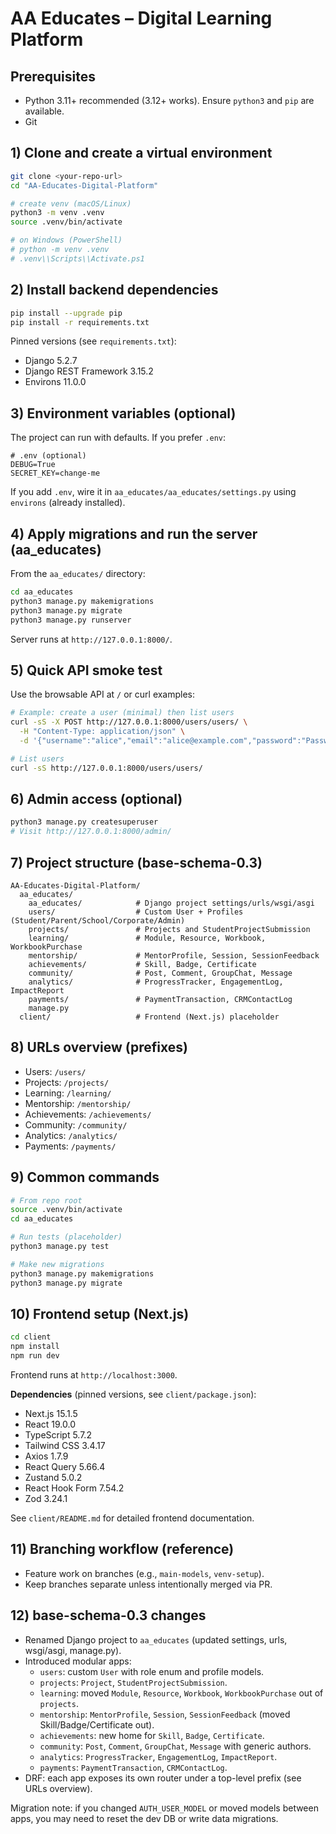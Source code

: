 # AA Educates – Digital Learning Platform

## Prerequisites
- Python 3.11+ recommended (3.12+ works). Ensure `python3` and `pip` are available.
- Git

## 1) Clone and create a virtual environment
```bash
git clone <your-repo-url>
cd "AA-Educates-Digital-Platform"

# create venv (macOS/Linux)
python3 -m venv .venv
source .venv/bin/activate

# on Windows (PowerShell)
# python -m venv .venv
# .venv\\Scripts\\Activate.ps1
```

## 2) Install backend dependencies
```bash
pip install --upgrade pip
pip install -r requirements.txt
```

Pinned versions (see `requirements.txt`):
- Django 5.2.7
- Django REST Framework 3.15.2
- Environs 11.0.0

## 3) Environment variables (optional)
The project can run with defaults. If you prefer `.env`:
```env
# .env (optional)
DEBUG=True
SECRET_KEY=change-me
```
If you add `.env`, wire it in `aa_educates/aa_educates/settings.py` using `environs` (already installed).

## 4) Apply migrations and run the server (aa_educates)
From the `aa_educates/` directory:
```bash
cd aa_educates
python3 manage.py makemigrations
python3 manage.py migrate
python3 manage.py runserver
```
Server runs at `http://127.0.0.1:8000/`.

## 5) Quick API smoke test
Use the browsable API at `/` or curl examples:
```bash
# Example: create a user (minimal) then list users
curl -sS -X POST http://127.0.0.1:8000/users/users/ \
  -H "Content-Type: application/json" \
  -d '{"username":"alice","email":"alice@example.com","password":"Passw0rd!","first_name":"Alice","last_name":"A"}'

# List users
curl -sS http://127.0.0.1:8000/users/users/
```

## 6) Admin access (optional)
```bash
python3 manage.py createsuperuser
# Visit http://127.0.0.1:8000/admin/
```

## 7) Project structure (base-schema-0.3)
```
AA-Educates-Digital-Platform/
  aa_educates/
    aa_educates/            # Django project settings/urls/wsgi/asgi
    users/                  # Custom User + Profiles (Student/Parent/School/Corporate/Admin)
    projects/               # Projects and StudentProjectSubmission
    learning/               # Module, Resource, Workbook, WorkbookPurchase
    mentorship/             # MentorProfile, Session, SessionFeedback
    achievements/           # Skill, Badge, Certificate
    community/              # Post, Comment, GroupChat, Message
    analytics/              # ProgressTracker, EngagementLog, ImpactReport
    payments/               # PaymentTransaction, CRMContactLog
    manage.py
  client/                   # Frontend (Next.js) placeholder
```

## 8) URLs overview (prefixes)
- Users: `/users/`
- Projects: `/projects/`
- Learning: `/learning/`
- Mentorship: `/mentorship/`
- Achievements: `/achievements/`
- Community: `/community/`
- Analytics: `/analytics/`
- Payments: `/payments/`

## 9) Common commands
```bash
# From repo root
source .venv/bin/activate
cd aa_educates

# Run tests (placeholder)
python3 manage.py test

# Make new migrations
python3 manage.py makemigrations
python3 manage.py migrate
```

## 10) Frontend setup (Next.js)

```bash
cd client
npm install
npm run dev
```

Frontend runs at `http://localhost:3000`.

**Dependencies** (pinned versions, see `client/package.json`):
- Next.js 15.1.5
- React 19.0.0
- TypeScript 5.7.2
- Tailwind CSS 3.4.17
- Axios 1.7.9
- React Query 5.66.4
- Zustand 5.0.2
- React Hook Form 7.54.2
- Zod 3.24.1

See `client/README.md` for detailed frontend documentation.

## 11) Branching workflow (reference)
- Feature work on branches (e.g., `main-models`, `venv-setup`).
- Keep branches separate unless intentionally merged via PR.

## 12) base-schema-0.3 changes
- Renamed Django project to `aa_educates` (updated settings, urls, wsgi/asgi, manage.py).
- Introduced modular apps:
  - `users`: custom `User` with role enum and profile models.
  - `projects`: `Project`, `StudentProjectSubmission`.
  - `learning`: moved `Module`, `Resource`, `Workbook`, `WorkbookPurchase` out of `projects`.
  - `mentorship`: `MentorProfile`, `Session`, `SessionFeedback` (moved Skill/Badge/Certificate out).
  - `achievements`: new home for `Skill`, `Badge`, `Certificate`.
  - `community`: `Post`, `Comment`, `GroupChat`, `Message` with generic authors.
  - `analytics`: `ProgressTracker`, `EngagementLog`, `ImpactReport`.
  - `payments`: `PaymentTransaction`, `CRMContactLog`.
- DRF: each app exposes its own router under a top-level prefix (see URLs overview).

Migration note: if you changed `AUTH_USER_MODEL` or moved models between apps, you may need to reset the dev DB or write data migrations.
